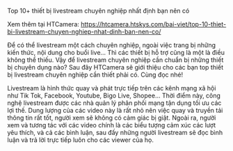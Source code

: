 Top 10+ thiết bị livestream chuyên nghiệp nhất định bạn nên có

Xem thêm tại HTCamera: https://htcamera.htskys.com/bai-viet/top-10-thiet-bi-livestream-chuyen-nghiep-nhat-dinh-ban-nen-co/

Để có thể livestream một cách chuyên nghiệp, ngoài việc trang bị những kiến thức, nội dung cho buổi live… Thì các thiết bị hỗ trợ cũng là một là điều không thể thiếu. Vậy để livestream chuyên nghiệp cần chuẩn bị những thiết bị chuyên dụng nào? Sau đây HTCamera sẽ giới thiệu cho các bạn top thiết bị livestream chuyên nghiệp cần thiết phải có. Cùng đọc nhé!

Livestream là hình thức quay và phát trực tiếp trên các kênh mạng xã hội như Tik Tok, Facebook, Youtube, Bigo Live, Shopee… Thời điểm này, công nghệ livestream được các nhà quản lý phân phối mạng tận dụng tối ưu các lợi thế. Dung lượng của các video này là rất nhỏ nên việc quay và truyền tải thông tin rất tốt, người xem sẽ không có cảm giác bị giật. Ngoài ra, người xem và tương tác với các video chính là các biểu tượng cảm xúc các lượt yêu thích, và cả các bình luận, sau đấy những người livestream sẽ đọc bình luận và trả lời trực tiếp luôn cho các viewer của họ.

